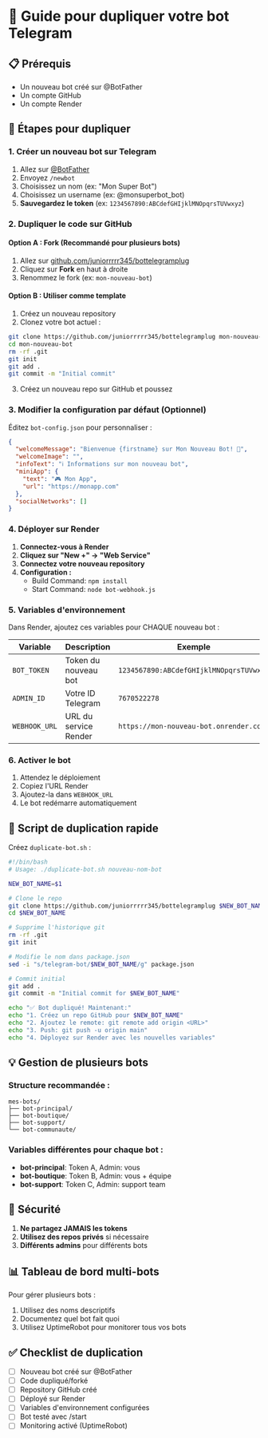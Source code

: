# 🔄 Guide pour dupliquer votre bot Telegram

## 📋 Prérequis
- Un nouveau bot créé sur @BotFather
- Un compte GitHub
- Un compte Render

## 🚀 Étapes pour dupliquer

### 1. Créer un nouveau bot sur Telegram

1. Allez sur [@BotFather](https://t.me/botfather)
2. Envoyez `/newbot`
3. Choisissez un nom (ex: "Mon Super Bot")
4. Choisissez un username (ex: @monsuperbot_bot)
5. **Sauvegardez le token** (ex: `1234567890:ABCdefGHIjklMNOpqrsTUVwxyz`)

### 2. Dupliquer le code sur GitHub

#### Option A : Fork (Recommandé pour plusieurs bots)
1. Allez sur [github.com/juniorrrrr345/bottelegramplug](https://github.com/juniorrrrr345/bottelegramplug)
2. Cliquez sur **Fork** en haut à droite
3. Renommez le fork (ex: `mon-nouveau-bot`)

#### Option B : Utiliser comme template
1. Créez un nouveau repository
2. Clonez votre bot actuel :
```bash
git clone https://github.com/juniorrrrr345/bottelegramplug mon-nouveau-bot
cd mon-nouveau-bot
rm -rf .git
git init
git add .
git commit -m "Initial commit"
```
3. Créez un nouveau repo sur GitHub et poussez

### 3. Modifier la configuration par défaut (Optionnel)

Éditez `bot-config.json` pour personnaliser :
```json
{
  "welcomeMessage": "Bienvenue {firstname} sur Mon Nouveau Bot! 👋",
  "welcomeImage": "",
  "infoText": "ℹ️ Informations sur mon nouveau bot",
  "miniApp": {
    "text": "🎮 Mon App",
    "url": "https://monapp.com"
  },
  "socialNetworks": []
}
```

### 4. Déployer sur Render

1. **Connectez-vous à Render**
2. **Cliquez sur "New +" → "Web Service"**
3. **Connectez votre nouveau repository**
4. **Configuration :**
   - Build Command: `npm install`
   - Start Command: `node bot-webhook.js`

### 5. Variables d'environnement

Dans Render, ajoutez ces variables pour CHAQUE nouveau bot :

| Variable | Description | Exemple |
|----------|-------------|---------|
| `BOT_TOKEN` | Token du nouveau bot | `1234567890:ABCdefGHIjklMNOpqrsTUVwxyz` |
| `ADMIN_ID` | Votre ID Telegram | `7670522278` |
| `WEBHOOK_URL` | URL du service Render | `https://mon-nouveau-bot.onrender.com` |

### 6. Activer le bot

1. Attendez le déploiement
2. Copiez l'URL Render
3. Ajoutez-la dans `WEBHOOK_URL`
4. Le bot redémarre automatiquement

## 🎯 Script de duplication rapide

Créez `duplicate-bot.sh` :

```bash
#!/bin/bash
# Usage: ./duplicate-bot.sh nouveau-nom-bot

NEW_BOT_NAME=$1

# Clone le repo
git clone https://github.com/juniorrrrr345/bottelegramplug $NEW_BOT_NAME
cd $NEW_BOT_NAME

# Supprime l'historique git
rm -rf .git
git init

# Modifie le nom dans package.json
sed -i "s/telegram-bot/$NEW_BOT_NAME/g" package.json

# Commit initial
git add .
git commit -m "Initial commit for $NEW_BOT_NAME"

echo "✅ Bot dupliqué! Maintenant:"
echo "1. Créez un repo GitHub pour $NEW_BOT_NAME"
echo "2. Ajoutez le remote: git remote add origin <URL>"
echo "3. Push: git push -u origin main"
echo "4. Déployez sur Render avec les nouvelles variables"
```

## 💡 Gestion de plusieurs bots

### Structure recommandée :
```
mes-bots/
├── bot-principal/
├── bot-boutique/
├── bot-support/
└── bot-communaute/
```

### Variables différentes pour chaque bot :
- **bot-principal**: Token A, Admin: vous
- **bot-boutique**: Token B, Admin: vous + équipe
- **bot-support**: Token C, Admin: support team

## 🔐 Sécurité

1. **Ne partagez JAMAIS les tokens**
2. **Utilisez des repos privés** si nécessaire
3. **Différents admins** pour différents bots

## 📊 Tableau de bord multi-bots

Pour gérer plusieurs bots :
1. Utilisez des noms descriptifs
2. Documentez quel bot fait quoi
3. Utilisez UptimeRobot pour monitorer tous vos bots

## ✅ Checklist de duplication

- [ ] Nouveau bot créé sur @BotFather
- [ ] Code dupliqué/forké
- [ ] Repository GitHub créé
- [ ] Déployé sur Render
- [ ] Variables d'environnement configurées
- [ ] Bot testé avec /start
- [ ] Monitoring activé (UptimeRobot)